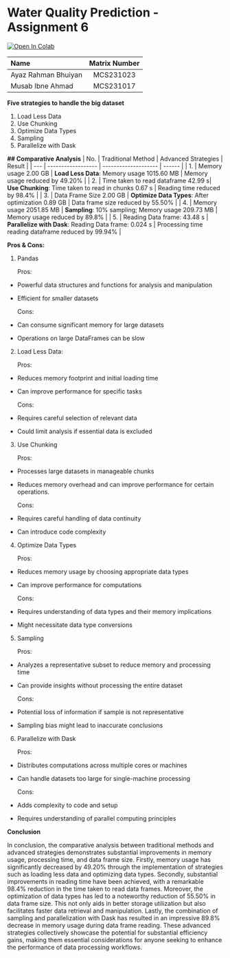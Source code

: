 # Water Quality Prediction - Assignment 6 

<a target="_blank" href="https://github.com/drshahizan/Python-big-data/blob/main/assignment/ass6/bdm/AM/AM_Assignment_6.ipynb">
  <img src="https://colab.research.google.com/assets/colab-badge.svg" alt="Open In Colab"/>
</a>

| Name                                     | Matrix Number |
| :---------------------------------------- | :-------------: |
| Ayaz Rahman Bhuiyan           |MCS231023      |
| Musab Ibne Ahmad              |MCS231017      |

**Five strategies to handle the big dataset**

1. Load Less Data
2. Use Chunking
3. Optimize Data Types
4. Sampling
5. Parallelize with Dask

**## Comparative Analysis**
| No. | Traditional Method | Advanced Strategies | Result |
   | --- | ------------------ | -------------------- | ------ |
   | 1.  | Memory usage 2.00 GB | **Load Less Data**: Memory usage 1015.60 MB | Memory usage reduced by 49.20% |
   | 2.  | Time taken to read dataframe 42.99 s| **Use Chunking**: Time taken to read in chunks 0.67 s | Reading time reduced by 98.4% |
   | 3.  | Data Frame Size 2.00 GB | **Optimize Data Types**: After optimization 0.89 GB | Data frame size reduced by 55.50% |
   | 4.  | Memory usage 2051.85 MB | **Sampling**: 10% sampling; Memory usage 209.73 MB | Memory usage reduced by 89.8% |
   | 5.  | Reading Data frame: 43.48 s | **Parallelize with Dask**: Reading Data frame: 0.024 s | Processing time reading dataframe reduced by 99.94% |
   
**Pros & Cons:**

1. Pandas

    Pros:

*   Powerful data structures and functions for analysis and manipulation
*   Efficient for smaller datasets
  
    Cons:

*   Can consume significant memory for large datasets
*   Operations on large DataFrames can be slow

2. Load Less Data:

    Pros:

*   Reduces memory footprint and initial loading time
*   Can improve performance for specific tasks
  
    Cons:

*   Requires careful selection of relevant data
*   Could limit analysis if essential data is excluded

3. Use Chunking

    Pros:

*   Processes large datasets in manageable chunks
*   Reduces memory overhead and can improve performance for certain operations.
  
    Cons:

*   Requires careful handling of data continuity
*   Can introduce code complexity

4. Optimize Data Types

    Pros:

*   Reduces memory usage by choosing appropriate data types
*   Can improve performance for computations
  
    Cons:

*   Requires understanding of data types and their memory implications
*   Might necessitate data type conversions

5. Sampling

    Pros:

*   Analyzes a representative subset to reduce memory and processing time
*   Can provide insights without processing the entire dataset
  
    Cons:

*   Potential loss of information if sample is not representative
*   Sampling bias might lead to inaccurate conclusions

6. Parallelize with Dask

    Pros:

*   Distributes computations across multiple cores or machines
*   Can handle datasets too large for single-machine processing
  
    Cons:

*   Adds complexity to code and setup
*   Requires understanding of parallel computing principles


**Conclusion**

In conclusion, the comparative analysis between traditional methods and advanced strategies demonstrates substantial improvements in memory usage, processing time, and data frame size. Firstly, memory usage has significantly decreased by 49.20% through the implementation of strategies such as loading less data and optimizing data types. Secondly, substantial improvements in reading time have been achieved, with a remarkable 98.4% reduction in the time taken to read data frames. Moreover, the optimization of data types has led to a noteworthy reduction of 55.50% in data frame size. This not only aids in better storage utilization but also facilitates faster data retrieval and manipulation. Lastly, the combination of sampling and parallelization with Dask has resulted in an impressive 89.8% decrease in memory usage during data frame reading. These advanced strategies collectively showcase the potential for substantial efficiency gains, making them essential considerations for anyone seeking to enhance the performance of data processing workflows.

